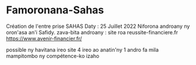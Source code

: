 # Famoronana-Sahas
Création de l'entre prise SAHAS
Daty :  25 Juillet 2022
Niforona androany ny oron'asa an'i Safidy.
zava-bita androany : site roa 
reussite-financiere.fr
https://www.avenir-financier.fr/

possible ny havitana ireo site 4 ireo ao anatin'ny 1 andro fa mila mampitombo ny compétence-ko izaho
